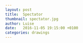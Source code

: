 ```yaml
---
layout: post
title:  Spectator
thumbnail: spectator.jpg
author: Luise
date:   2016-11-05 19:15:00 +0100
categories: drawings
---
```

